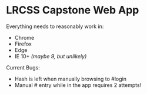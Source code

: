 # LRCSS Capstone Web App

Everything needs to reasonably work in:
- Chrome
- Firefox
- Edge
- IE 10+ *(maybe 9, but unlikely)*

Current Bugs:
- Hash is left when manually browsing to #login
- Manual # entry while in the app requires 2 attempts!